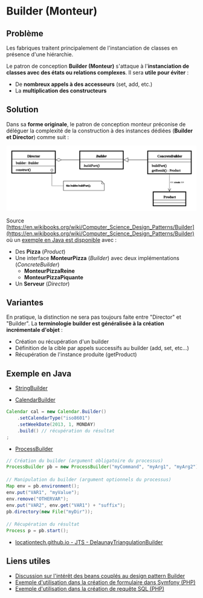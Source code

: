 # Builder (Monteur)

## Problème

Les fabriques traitent principalement de l'instanciation de classes en présence d'une hiérarchie.

Le patron de conception **Builder (Monteur)** s'attaque à l'**instanciation de classes avec des états ou relations complexes**. Il sera **utile pour éviter** :

* De **nombreux appels à des accesseurs** (set, add, etc.)
* La **multiplication des constructeurs**

## Solution

Dans sa **forme originale**, le patron de conception monteur préconise de déléguer la complexité de la construction à des instances dédiées (**Builder et Director**) comme suit :

![UML Builder](uml/UML_DP_Builder.png)

Source [https://en.wikibooks.org/wiki/Computer_Science_Design_Patterns/Builder](https://en.wikibooks.org/wiki/Computer_Science_Design_Patterns/Builder) où un [exemple en Java est disponible](https://fr.wikipedia.org/wiki/Monteur_%28patron_de_conception%29#Java) avec :

* Des **Pizza** (*Product*) 
* Une interface **MonteurPizza** (*Builder*) avec deux implémentations (*ConcreteBuilder*)
  * **MonteurPizzaReine**
  * **MonteurPizzaPiquante**
* Un **Serveur** (*Director*)

## Variantes

En pratique, la distinction ne sera pas toujours faite entre "Director" et "Builder". La **terminologie builder est généralisée à la création incrémentale d'objet** :

* Création ou récupération d'un builder
* Définition de la cible par appels successifs au builder (add, set, etc...)
* Récupération de l'instance produite (getProduct)

## Exemple en Java

* [StringBuilder](https://docs.oracle.com/javase/8/docs/api/java/lang/StringBuilder.html)

* [CalendarBuilder](https://docs.oracle.com/javase/8/docs/api/java/util/Calendar.Builder.html)

```java
Calendar cal = new Calendar.Builder()
    .setCalendarType("iso8601")
    .setWeekDate(2013, 1, MONDAY)
    .build() // récupération du résultat
;
```

* [ProcessBuilder](https://docs.oracle.com/javase/8/docs/api/java/lang/ProcessBuilder.html)

```java
// Création du builder (argument obligatoire du processus)
ProcessBuilder pb = new ProcessBuilder("myCommand", "myArg1", "myArg2");

// Manipulation du builder (argument optionnels du processus)
Map env = pb.environment();
env.put("VAR1", "myValue");
env.remove("OTHERVAR");
env.put("VAR2", env.get("VAR1") + "suffix");
pb.directory(new File("myDir"));

// Récupération du résultat
Process p = pb.start();
```

* [locationtech.github.io - JTS - DelaunayTriangulationBuilder](https://locationtech.github.io/jts/javadoc/org/locationtech/jts/triangulate/DelaunayTriangulationBuilder.html)


## Liens utiles

* [Discussion sur l'intérêt des beans couplés au design pattern Builder](https://kodelog.wordpress.com/tag/telescopic-constructor-pattern/)
* [Exemple d'utilisation dans la création de formulaire dans Symfony (PHP)](http://symfony.com/doc/current/book/forms.html#building-the-form)
* [Exemple d'utilisation dans la création de requête SQL (PHP)](http://doctrine-orm.readthedocs.org/projects/doctrine-orm/en/latest/reference/query-builder.html#high-level-api-methods)
